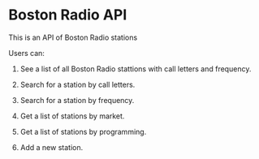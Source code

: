 # Boston Radio API
This is an API of Boston Radio stations

Users can:
1. See a list of all Boston Radio stattions with call letters and frequency.

2. Search for a station by call letters.

3. Search for a station by frequency.

4. Get a list of stations by market.

5. Get a list of stations by programming.

6. Add a new station.
